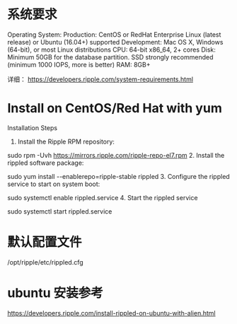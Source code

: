 # 系统要求

Operating System:
    Production: CentOS or RedHat Enterprise Linux (latest release) or Ubuntu (16.04+) supported
    Development: Mac OS X, Windows (64-bit), or most Linux distributions
CPU: 64-bit x86_64, 2+ cores
Disk: Minimum 50GB for the database partition. SSD strongly recommended (minimum 1000 IOPS, more is better)
RAM: 8GB+

详细： https://developers.ripple.com/system-requirements.html

# Install on CentOS/Red Hat with yum

Installation Steps
1. Install the Ripple RPM repository:

  sudo rpm -Uvh https://mirrors.ripple.com/ripple-repo-el7.rpm
2. Install the rippled software package:

  sudo yum install --enablerepo=ripple-stable rippled
3. Configure the rippled service to start on system boot:

  sudo systemctl enable rippled.service
4. Start the rippled service

  sudo systemctl start rippled.service

# 默认配置文件

/opt/ripple/etc/rippled.cfg

# ubuntu 安装参考

https://developers.ripple.com/install-rippled-on-ubuntu-with-alien.html

